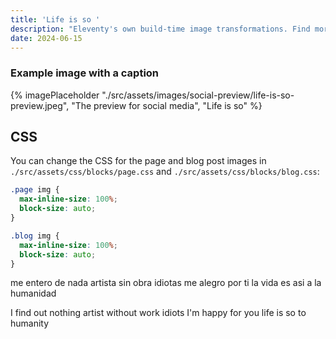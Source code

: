 ```yaml
---
title: 'Life is so '
description: "Eleventy's own build-time image transformations. Find more info on11ty.dev/docs/plugins/image/ and edit settings in config-folder."
date: 2024-06-15
---
```

### Example image with a caption

{% imagePlaceholder "./src/assets/images/social-preview/life-is-so-preview.jpeg", "The preview for social media", "Life is so" %}

## CSS

You can change the CSS for the page and blog post images in `./src/assets/css/blocks/page.css` and `./src/assets/css/blocks/blog.css`:

```css
.page img {
  max-inline-size: 100%;
  block-size: auto;
}

.blog img {
  max-inline-size: 100%;
  block-size: auto;
}
```
me entero de nada
artista sin obra
idiotas
me alegro por ti
la vida es asi
a la humanidad

I find out nothing
artist without work
idiots
I'm happy for you
life is so
to humanity
